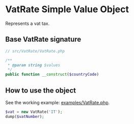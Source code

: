 VatRate Simple Value Object
=======================

Represents a vat tax.

## Base VatRate signature

```php
// src/VatRate/VatRate.php

/**
 * @param string $values
 */
public function __construct($countryCode)
```

## How to use the object

See the working example: [examples/VatRate.php](examples/Vat.php).

```php
$vat = new VatRate('IT');
dump($vatNumber);
```
